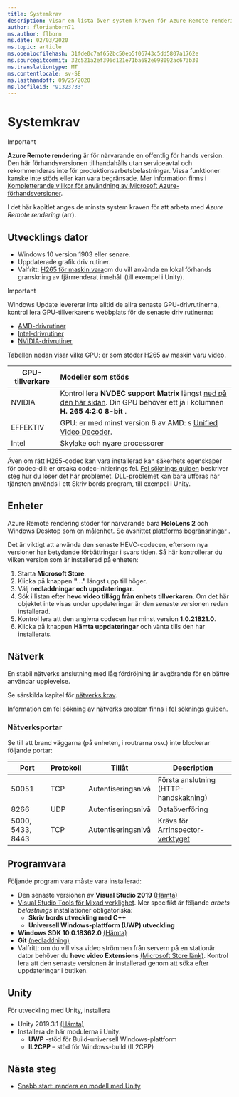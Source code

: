 ```yaml
---
title: Systemkrav
description: Visar en lista över system kraven för Azure Remote rendering
author: florianborn71
ms.author: flborn
ms.date: 02/03/2020
ms.topic: article
ms.openlocfilehash: 31fde0c7af652bc50eb5f06743c5dd5807a1762e
ms.sourcegitcommit: 32c521a2ef396d121e71ba682e098092ac673b30
ms.translationtype: MT
ms.contentlocale: sv-SE
ms.lasthandoff: 09/25/2020
ms.locfileid: "91323733"
---
```

# <a name="system-requirements"></a>Systemkrav

> [!IMPORTANT]
> **Azure Remote rendering** är för närvarande en offentlig för hands version.
> Den här förhandsversionen tillhandahålls utan serviceavtal och rekommenderas inte för produktionsarbetsbelastningar. Vissa funktioner kanske inte stöds eller kan vara begränsade. Mer information finns i [Kompletterande villkor för användning av Microsoft Azure-förhandsversioner](https://azure.microsoft.com/support/legal/preview-supplemental-terms/).

I det här kapitlet anges de minsta system kraven för att arbeta med *Azure Remote rendering* (arr).

## <a name="development-pc"></a>Utvecklings dator

* Windows 10 version 1903 eller senare.
* Uppdaterade grafik driv rutiner.
* Valfritt: [H265 för maskin vara](https://www.microsoft.com/p/hevc-video-extensions/9nmzlz57r3t7)om du vill använda en lokal förhands granskning av fjärrrenderat innehåll (till exempel i Unity).

> [!IMPORTANT]
> Windows Update levererar inte alltid de allra senaste GPU-drivrutinerna, kontrol lera GPU-tillverkarens webbplats för de senaste driv rutinerna:
>
> * [AMD-drivrutiner](https://www.amd.com/en/support)
> * [Intel-drivrutiner](https://www.intel.com/content/www/us/en/support/detect.html)
> * [NVIDIA-drivrutiner](https://www.nvidia.com/Download/index.aspx)

Tabellen nedan visar vilka GPU: er som stöder H265 av maskin varu video.

| GPU-tillverkare | Modeller som stöds |
|-----------|:-----------|
| NVIDIA | Kontrol lera **NVDEC support Matrix** längst [ned på den här sidan](https://developer.nvidia.com/video-encode-decode-gpu-support-matrix). Din GPU behöver ett ja i kolumnen **H. 265 4:2:0 8-bit** . |
| EFFEKTIV | GPU: er med minst version 6 av AMD: s [Unified Video Decoder](https://en.wikipedia.org/wiki/Unified_Video_Decoder#UVD_6). |
| Intel | Skylake och nyare processorer |

Även om rätt H265-codec kan vara installerad kan säkerhets egenskaper för codec-dll: er orsaka codec-initierings fel. [Fel söknings guiden](../resources/troubleshoot.md#h265-codec-not-available) beskriver steg hur du löser det här problemet. DLL-problemet kan bara utföras när tjänsten används i ett Skriv bords program, till exempel i Unity.

## <a name="devices"></a>Enheter

Azure Remote rendering stöder för närvarande bara **HoloLens 2** och Windows Desktop som en målenhet. Se avsnittet [plattforms begränsningar](../reference/limits.md#platform-limitations) .

Det är viktigt att använda den senaste HEVC-codecen, eftersom nya versioner har betydande förbättringar i svars tiden. Så här kontrollerar du vilken version som är installerad på enheten:

1. Starta **Microsoft Store**.
1. Klicka på knappen **"..."** längst upp till höger.
1. Välj **nedladdningar och uppdateringar**.
1. Sök i listan efter **hevc video tillägg från enhets tillverkaren**. Om det här objektet inte visas under uppdateringar är den senaste versionen redan installerad.
1. Kontrol lera att den angivna codecen har minst version **1.0.21821.0**.
1. Klicka på knappen **Hämta uppdateringar** och vänta tills den har installerats.

## <a name="network"></a>Nätverk

En stabil nätverks anslutning med låg fördröjning är avgörande för en bättre användar upplevelse.

Se särskilda kapitel för [nätverks krav](../reference/network-requirements.md).

Information om fel sökning av nätverks problem finns i [fel söknings guiden](../resources/troubleshoot.md#unstable-holograms).

### <a name="network-ports"></a>Nätverksportar

Se till att brand väggarna (på enheten, i routrarna osv.) inte blockerar följande portar:

| Port              | Protokoll | Tillåt    | Description |
|-------------------|----------|----------|-------------|
| 50051             | TCP      | Autentiseringsnivå | Första anslutning (HTTP-handskakning) |
| 8266              | UDP      | Autentiseringsnivå | Dataöverföring |
| 5000, 5433, 8443  | TCP      | Autentiseringsnivå | Krävs för [ArrInspector-verktyget](../resources/tools/arr-inspector.md)|


## <a name="software"></a>Programvara

Följande program vara måste vara installerad:

* Den senaste versionen av **Visual Studio 2019** [(Hämta)](https://visualstudio.microsoft.com/vs/older-downloads/)
* [Visual Studio Tools för Mixad verklighet](https://docs.microsoft.com/windows/mixed-reality/install-the-tools). Mer specifikt är följande *arbets belastnings* installationer obligatoriska:
  * **Skriv bords utveckling med C++**
  * **Universell Windows-plattform (UWP) utveckling**
* **Windows SDK 10.0.18362.0** [(Hämta)](https://developer.microsoft.com/windows/downloads/windows-10-sdk)
* **Git** [(nedladdning)](https://git-scm.com/downloads)
* Valfritt: om du vill visa video strömmen från servern på en stationär dator behöver du **hevc video Extensions** [(Microsoft Store länk)](https://www.microsoft.com/p/hevc-video-extensions/9nmzlz57r3t7). Kontrol lera att den senaste versionen är installerad genom att söka efter uppdateringar i butiken.

## <a name="unity"></a>Unity

För utveckling med Unity, installera

* Unity 2019.3.1 [(Hämta)](https://unity3d.com/get-unity/download)
* Installera de här modulerna i Unity:
  * **UWP** -stöd för Build-universell Windows-plattform
  * **IL2CPP** – stöd för Windows-build (IL2CPP)

## <a name="next-steps"></a>Nästa steg

* [Snabb start: rendera en modell med Unity](../quickstarts/render-model.md)
